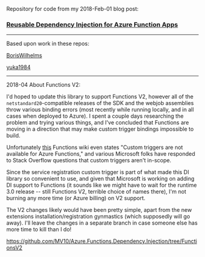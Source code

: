 Repository for code from my 2018-Feb-01 blog post:

### [Reusable Dependency Injection for Azure Function Apps](https://mcguirev10.com/2018/02/01/reusable-dependency-injection-azure-function.html)

---

Based upon work in these repos:

[BorisWilhelms](https://github.com/BorisWilhelms/azure-function-dependency-injection)

[yuka1984](https://github.com/yuka1984/azure-function-dependency-injection)

---

2018-04 About Functions V2:

I'd hoped to update this library to support Functions V2, however all of the `netstandard20`-compatible releases of the SDK and the webjob assemblies throw various binding errors (most recently while running locally, and in all cases when deployed to Azure). I spent a couple days researching the problem and trying various things, and I've concluded that Functions are moving in a direction that may make custom trigger bindings impossible to build.

Unfortunately [this](https://github.com/Azure/azure-webjobs-sdk/wiki/Creating-custom-input-and-output-bindings) Functions wiki even states "Custom triggers are not available for Azure Functions," and various Microsoft folks have responded to Stack Overflow questions that custom triggers aren't in-scope.

Since the service registration custom trigger is part of what made this DI library so convenient to use, and given that Microsoft is working on adding DI support to Functions (it sounds like we might have to wait for the runtime 3.0 release -- still Functions V2, terrible choice of names there), I'm not burning any more time (or Azure billing) on V2 support.

The V2 changes likely would have been pretty simple, apart from the new extensions installation/registration gynmastics (which supposedly will go away). I'll leave the changes in a separate branch in case someone else has more time to kill than I do!

https://github.com/MV10/Azure.Functions.Dependency.Injection/tree/FunctionsV2
